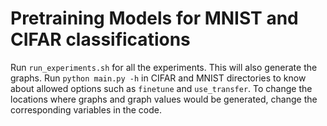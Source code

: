 # Pretraining Models for MNIST and CIFAR classifications

Run ```run_experiments.sh``` for all the experiments. This will also generate the graphs. Run ```python main.py -h``` in
CIFAR and MNIST directories to know about allowed options such as ```finetune``` and ```use_transfer```. To change the
locations where graphs and graph values would be generated, change the corresponding variables in the code.
